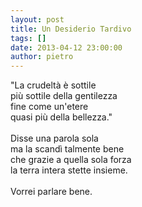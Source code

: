 ```yaml
---
layout: post
title: Un Desiderio Tardivo
tags: []
date: 2013-04-12 23:00:00
author: pietro
---
```

"La crudeltà è sottile<br/>più sottile della gentilezza<br/>fine come un'etere<br/>quasi più della bellezza."<br/><br/>Disse una parola sola<br/>ma la scandì talmente bene<br/>che grazie a quella sola forza<br/>la terra intera stette insieme.<br/><br/>Vorrei parlare bene.
